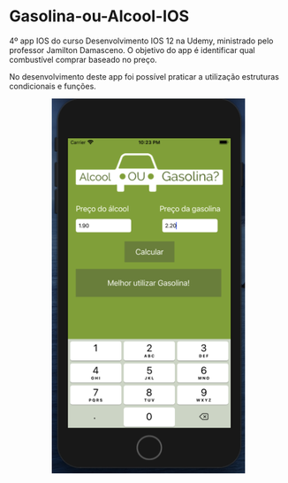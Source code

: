 # Gasolina-ou-Alcool-IOS
4º app IOS do curso Desenvolvimento IOS 12 na Udemy, ministrado pelo professor Jamilton Damasceno. O objetivo do app é identificar qual combustível comprar baseado no preço. 

No desenvolvimento deste app foi possível praticar a utilização estruturas condicionais e funções.

<p align="center">
  <img src="https://github.com/Gilbert097/Gasolina-ou-Alcool-IOS/blob/main/imagem-app.png?raw=true" width="350" title="Imagem App">
</p>
